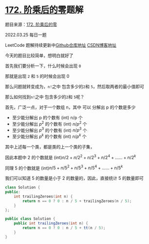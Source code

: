 # [172. 阶乘后的零](https://leetcode-cn.com/problems/factorial-trailing-zeroes/)题解

题目来源：[172. 阶乘后的零](https://leetcode-cn.com/problems/factorial-trailing-zeroes/)

2022.03.25 每日一题

LeetCode 题解持续更新中[Github仓库地址](https://github.com/SleepingXiaoming/LeetCode-Problem-Solution.git) [CSDN博客地址](https://blog.csdn.net/qq_46176960/category_11617162.html)



今天的题目比较简单，想明白就好了

首先我们要分析一下，什么时候会出现 `0`

那就是出现 `2` 和 `5`  的时候会出现 0 

那么问题就转变成为，`n!`之中 包含多少的`2`和 `5`，然后取两者的最小值即可

那么如何找到`n!`之中 包含多少的`2`和 `5`呢？

首先，广泛一点，对于一个数组 n，其中 可以 分解出 p 的个数是多少

-   至少能分解出 p 的个数有 (int) n/p 个
-   至少能分解出 $p^2$ 的个数有 (int) $n/p^2$ 个
-   至少能分解出 $p^3$ 的个数有 (int) $n/p^3$ 个
-   至少能分解出 $p^k$ 的个数有 (int) $n/p^k$ 个

其中上述每一个类，都是类的上一个类的子集，

因此本题中 2 的个数就是 (int)$n/2+n/2^2+n/2^3+n/2^4+……+n/2^k$

同理 5 的个数就是 (int)$n/5+n/5^2+n/5^3+n/5^4+……+n/5^k$

我们可以知道 5 的数量是小于 2 的数量的，因此，直接统计 5 的数量即可

```C++ [ ]
class Solution {
public:
    int trailingZeroes(int n) {
        return n == 0 ? 0 : n / 5 + trailingZeroes(n / 5);
    }
};
```

```Java [ ]
public class Solution {
    public int trailingZeroes(int n) {
        return n == 0 ? 0 : n / 5 + tt(n / 5);
    }
}
```

